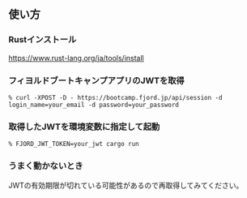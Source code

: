 ## 使い方
### Rustインストール
https://www.rust-lang.org/ja/tools/install

### フィヨルドブートキャンプアプリのJWTを取得
```shell
% curl -XPOST -D - https://bootcamp.fjord.jp/api/session -d login_name=your_email -d password=your_password
```

### 取得したJWTを環境変数に指定して起動
```shell
% FJORD_JWT_TOKEN=your_jwt cargo run
```

### うまく動かないとき
JWTの有効期限が切れている可能性があるので再取得してみてください。
